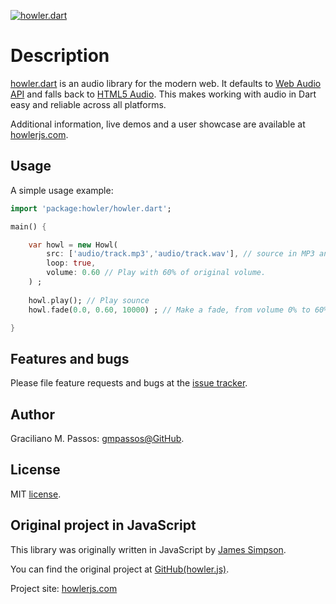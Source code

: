 [![howler.dart](https://github.com/gmpassos/howler.dart/blob/master/logo/howler-dart-logo.png?raw=true "howler.dart")](https://github.com/gmpassos/howler.dart)

# Description
[howler.dart](https://howlerjs.com) is an audio library for the modern web.
It defaults to [Web Audio API](http://webaudio.github.io/web-audio-api/) and
falls back to [HTML5 Audio](https://html.spec.whatwg.org/multipage/embedded-content.html#the-audio-element).
This makes working with audio in Dart easy and reliable across all platforms.

Additional information, live demos and a user showcase are available at [howlerjs.com](https://howlerjs.com).


## Usage

A simple usage example:

```dart
import 'package:howler/howler.dart';

main() {

    var howl = new Howl(
        src: ['audio/track.mp3','audio/track.wav'], // source in MP3 and WAV fallback
        loop: true,
        volume: 0.60 // Play with 60% of original volume.
    ) ;
    
    howl.play(); // Play sounce
    howl.fade(0.0, 0.60, 10000) ; // Make a fade, from volume 0% to 60% in 10s

}
```


## Features and bugs

Please file feature requests and bugs at the [issue tracker][tracker].

[tracker]: https://github.com/gmpassos/howler.dart/issues

## Author

Graciliano M. Passos: [gmpassos@GitHub][github].

[github]: https://github.com/gmpassos

## License

MIT [license](https://github.com/angular/angular.js/blob/master/LICENSE).

## Original project in JavaScript

This library was originally written in JavaScript by [James Simpson](https://twitter.com/GoldFireStudios).

You can find the original project at [GitHub(howler.js)](https://github.com/goldfire/howler.js). 

Project site: [howlerjs.com](https://howlerjs.com)


